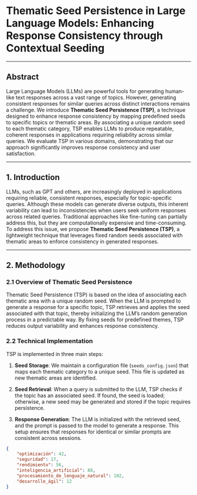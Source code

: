 
# **Thematic Seed Persistence in Large Language Models: Enhancing Response Consistency through Contextual Seeding**

---

## Abstract

Large Language Models (LLMs) are powerful tools for generating human-like text responses across a vast range of topics. However, generating consistent responses for similar queries across distinct interactions remains a challenge. We introduce **Thematic Seed Persistence (TSP)**, a technique designed to enhance response consistency by mapping predefined seeds to specific topics or thematic areas. By associating a unique random seed to each thematic category, TSP enables LLMs to produce repeatable, coherent responses in applications requiring reliability across similar queries. We evaluate TSP in various domains, demonstrating that our approach significantly improves response consistency and user satisfaction.

---

## 1. Introduction

LLMs, such as GPT and others, are increasingly deployed in applications requiring reliable, consistent responses, especially for topic-specific queries. Although these models can generate diverse outputs, this inherent variability can lead to inconsistencies when users seek uniform responses across related queries. Traditional approaches like fine-tuning can partially address this, but they are computationally expensive and time-consuming. To address this issue, we propose **Thematic Seed Persistence (TSP)**, a lightweight technique that leverages fixed random seeds associated with thematic areas to enforce consistency in generated responses.

---

## 2. Methodology

### 2.1 Overview of Thematic Seed Persistence

Thematic Seed Persistence (TSP) is based on the idea of associating each thematic area with a unique random seed. When the LLM is prompted to generate a response for a specific topic, TSP retrieves and applies the seed associated with that topic, thereby initializing the LLM’s random generation process in a predictable way. By fixing seeds for predefined themes, TSP reduces output variability and enhances response consistency.

### 2.2 Technical Implementation

TSP is implemented in three main steps:

1. **Seed Storage**: We maintain a configuration file (`seeds_config.json`) that maps each thematic category to a unique seed. This file is updated as new thematic areas are identified.

2. **Seed Retrieval**: When a query is submitted to the LLM, TSP checks if the topic has an associated seed. If found, the seed is loaded; otherwise, a new seed may be generated and stored if the topic requires persistence.

3. **Response Generation**: The LLM is initialized with the retrieved seed, and the prompt is passed to the model to generate a response. This setup ensures that responses for identical or similar prompts are consistent across sessions.

```json
{
    "optimización": 42,
    "seguridad": 17,
    "rendimiento": 56,
    "inteligencia_artificial": 88,
    "procesamiento_de_lenguaje_natural": 102,
    "desarrollo_ágil": 12
}
